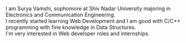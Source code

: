 I am Surya Vamshi, sophomore at Shiv Nadar University majoring in Electronics and Communication Engineering.\
I recently started learning Web Development and I am good with C/C++ programming with fine knowledge in Data Structures.\
I'm very interested in Web developer roles and internships.

